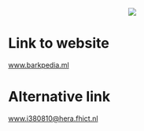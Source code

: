 <p align="center"><img src="https://laravel.com/assets/img/components/logo-laravel.svg"></p>

# Link to website
www.barkpedia.ml

# Alternative link
www.i380810@hera.fhict.nl